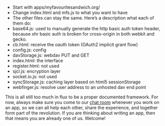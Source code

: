 * Start with apps/myfavouritesandwich.org/
* Change index.html and mfs.js to what you want to have
* The other files can stay the same. Here’s a description what each of them do:
 * base64.js: used to manually generate the http basic auth token header, because xhr basic auth is broken for cross-origin in both webkit and gecko.
 * cb.html: receive the oauth token (OAuth2 implicit grant flow)
 * config.js: config
 * davStorage.js: webdav PUT and GET
 * index.html: the interface
 * register.html: not used
 * sjcl.js: encryption layer
 * socket.io.js: not used
 * syncStorage.js: caching layer based on html5 sessionStorage
 * webfinger.js: resolve user address to an unhosted dav end point 

This is all still too much in flux to be a proper documented framework. For now, always make sure you come to our [chat room](http://webchat.freenode.net/?channels=unhosted) whenever you work on an app, so we can all help each other, share the experience, and together form part of the revolution. If you are thinking about writing an app, then that means you are already one of us. Welcome!
